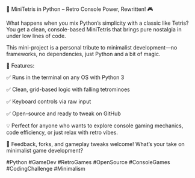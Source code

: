 🚀 MiniTetris in Python – Retro Console Power, Rewritten! 🎮

What happens when you mix Python’s simplicity with a classic like Tetris? You get a clean, console-based MiniTetris that brings pure nostalgia in under low lines of code.

This mini-project is a personal tribute to minimalist development—no frameworks, no dependencies, just Python and a bit of magic.

🔹 Features: 

✅ Runs in the terminal on any OS with Python 3 

✅ Clean, grid-based logic with falling tetrominoes 

✅ Keyboard controls via raw input 

✅ Open-source and ready to tweak on GitHub


💡 Perfect for anyone who wants to explore console gaming mechanics, code efficiency, or just relax with retro vibes.


📢 Feedback, forks, and gameplay tweaks welcome! What’s your take on minimalist game development?


#Python #GameDev #RetroGames #OpenSource #ConsoleGames #CodingChallenge #Minimalism

